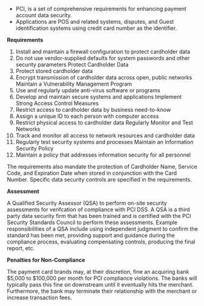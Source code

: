 

 - PCI, is a set of comprehensive requirements for enhancing payment account data security. 
 - Applications are POS and related systems, disputes, and Guest identification systems using credit card number as the identifier.

**Requirements**

1. Install and maintain a firewall configuration to protect cardholder data
2. Do not use vendor-supplied defaults for system passwords and other security parameters
Protect Cardholder Data
3. Protect stored cardholder data
4. Encrypt transmission of cardholder data across open, public networks
Maintain a Vulnerability Management Program
5. Use and regularly update anti-virus software or programs
6. Develop and maintain secure systems and applications
Implement Strong Access Control Measures
7. Restrict access to cardholder data by business need-to-know
8. Assign a unique ID to each person with computer access
9. Restrict physical access to cardholder data
Regularly Monitor and Test Networks
10. Track and monitor all access to network resources and cardholder data
11. Regularly test security systems and processes
Maintain an Information Security Policy
12. Maintain a policy that addresses information security for all personnel


The requirements also mandate the protection of Cardholder Name, Service Code, and Expiration Date when stored in conjunction with the Card Number. Specific data security controls are specified in the requirements.

**Assessment**

 A Qualified Security Assessor (QSA) to perform on-site security assessments for verifcation of compliance with PCI DSS. A QSA is a third party data security firm that has been trained and is certified with the PCI Security Standards Council to perform these assessments. Example responsibilities of a QSA include using independent judgment to confirm the standard has been met, providing support and guidance during the compliance process, evaluating compensating controls, producing the final report, etc.
 
 **Penalties for Non-Compliance**
 
 The payment card brands may, at their discretion, fine an acquiring bank $5,000 to $100,000 per month for PCI compliance violations. The banks will typically pass this fine on downstream until it eventually hits the merchant. Furthermore, the bank may terminate their relationship with the merchant or increase transaction fees.
 
 
